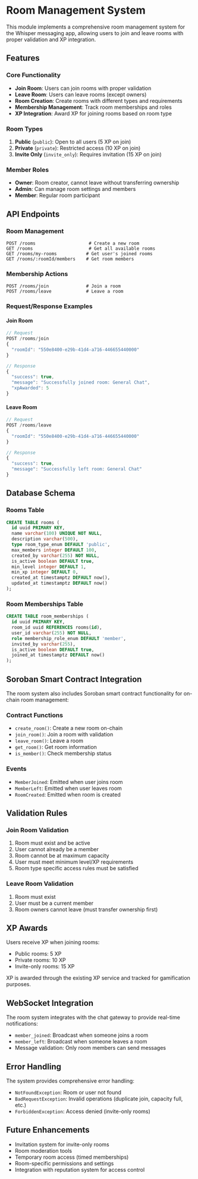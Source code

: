 # Room Management System

This module implements a comprehensive room management system for the Whisper messaging app, allowing users to join and leave rooms with proper validation and XP integration.

## Features

### Core Functionality
- **Join Room**: Users can join rooms with proper validation
- **Leave Room**: Users can leave rooms (except owners)
- **Room Creation**: Create rooms with different types and requirements
- **Membership Management**: Track room memberships and roles
- **XP Integration**: Award XP for joining rooms based on room type

### Room Types
1. **Public** (`public`): Open to all users (5 XP on join)
2. **Private** (`private`): Restricted access (10 XP on join) 
3. **Invite Only** (`invite_only`): Requires invitation (15 XP on join)

### Member Roles
- **Owner**: Room creator, cannot leave without transferring ownership
- **Admin**: Can manage room settings and members
- **Member**: Regular room participant

## API Endpoints

### Room Management
```
POST /rooms                    # Create a new room
GET /rooms                     # Get all available rooms
GET /rooms/my-rooms           # Get user's joined rooms
GET /rooms/:roomId/members    # Get room members
```

### Membership Actions
```
POST /rooms/join              # Join a room
POST /rooms/leave             # Leave a room
```

### Request/Response Examples

#### Join Room
```typescript
// Request
POST /rooms/join
{
  "roomId": "550e8400-e29b-41d4-a716-446655440000"
}

// Response
{
  "success": true,
  "message": "Successfully joined room: General Chat",
  "xpAwarded": 5
}
```

#### Leave Room
```typescript
// Request
POST /rooms/leave
{
  "roomId": "550e8400-e29b-41d4-a716-446655440000"
}

// Response
{
  "success": true,
  "message": "Successfully left room: General Chat"
}
```

## Database Schema

### Rooms Table
```sql
CREATE TABLE rooms (
  id uuid PRIMARY KEY,
  name varchar(100) UNIQUE NOT NULL,
  description varchar(500),
  type room_type_enum DEFAULT 'public',
  max_members integer DEFAULT 100,
  created_by varchar(255) NOT NULL,
  is_active boolean DEFAULT true,
  min_level integer DEFAULT 1,
  min_xp integer DEFAULT 0,
  created_at timestamptz DEFAULT now(),
  updated_at timestamptz DEFAULT now()
);
```

### Room Memberships Table
```sql
CREATE TABLE room_memberships (
  id uuid PRIMARY KEY,
  room_id uuid REFERENCES rooms(id),
  user_id varchar(255) NOT NULL,
  role membership_role_enum DEFAULT 'member',
  invited_by varchar(255),
  is_active boolean DEFAULT true,
  joined_at timestamptz DEFAULT now()
);
```

## Soroban Smart Contract Integration

The room system also includes Soroban smart contract functionality for on-chain room management:

### Contract Functions
- `create_room()`: Create a new room on-chain
- `join_room()`: Join a room with validation
- `leave_room()`: Leave a room
- `get_room()`: Get room information
- `is_member()`: Check membership status

### Events
- `MemberJoined`: Emitted when user joins room
- `MemberLeft`: Emitted when user leaves room  
- `RoomCreated`: Emitted when room is created

## Validation Rules

### Join Room Validation
1. Room must exist and be active
2. User cannot already be a member
3. Room cannot be at maximum capacity
4. User must meet minimum level/XP requirements
5. Room type specific access rules must be satisfied

### Leave Room Validation
1. Room must exist
2. User must be a current member
3. Room owners cannot leave (must transfer ownership first)

## XP Awards

Users receive XP when joining rooms:
- Public rooms: 5 XP
- Private rooms: 10 XP  
- Invite-only rooms: 15 XP

XP is awarded through the existing XP service and tracked for gamification purposes.

## WebSocket Integration

The room system integrates with the chat gateway to provide real-time notifications:

- `member_joined`: Broadcast when someone joins a room
- `member_left`: Broadcast when someone leaves a room
- Message validation: Only room members can send messages

## Error Handling

The system provides comprehensive error handling:
- `NotFoundException`: Room or user not found
- `BadRequestException`: Invalid operations (duplicate join, capacity full, etc.)
- `ForbiddenException`: Access denied (invite-only rooms)

## Future Enhancements

- Invitation system for invite-only rooms
- Room moderation tools
- Temporary room access (timed memberships)
- Room-specific permissions and settings
- Integration with reputation system for access control